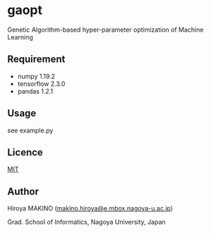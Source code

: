 # gaopt
Genetic Algorithm-based hyper-parameter optimization of Machine Learning

## Requirement
- numpy 1.19.2
- tensorflow 2.3.0
- pandas 1.2.1

## Usage
see example.py
   

## Licence
[MIT](https://github.com/macky168/sseopt/blob/main/LICENCE.txt)


## Author
Hiroya MAKINO (makino.hiroya@e.mbox.nagoya-u.ac.jp)

Grad. School of Informatics, Nagoya University, Japan
